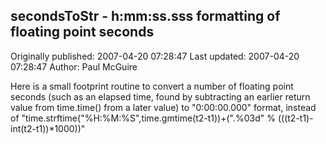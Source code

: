 ## secondsToStr - h:mm:ss.sss formatting of floating point seconds 
Originally published: 2007-04-20 07:28:47 
Last updated: 2007-04-20 07:28:47 
Author: Paul McGuire 
 
Here is a small footprint routine to convert a number of floating point seconds (such as an elapsed time, found by subtracting an earlier return value from time.time() from a later value) to "0:00:00.000" format, instead of "time.strftime("%H:%M:%S",time.gmtime(t2-t1))+(".%03d" % (((t2-t1)-int(t2-t1))*1000))"